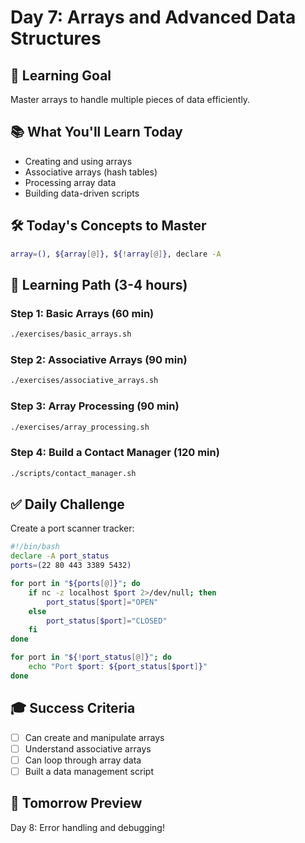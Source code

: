 # Day 7: Arrays and Advanced Data Structures

## 🎯 **Learning Goal**
Master arrays to handle multiple pieces of data efficiently.

## 📚 **What You'll Learn Today**
- Creating and using arrays
- Associative arrays (hash tables)
- Processing array data
- Building data-driven scripts

## 🛠️ **Today's Concepts to Master**
```bash
array=(), ${array[@]}, ${!array[@]}, declare -A
```

## 📖 **Learning Path** (3-4 hours)

### **Step 1**: Basic Arrays (60 min)
```bash
./exercises/basic_arrays.sh
```

### **Step 2**: Associative Arrays (90 min)
```bash
./exercises/associative_arrays.sh
```

### **Step 3**: Array Processing (90 min)
```bash
./exercises/array_processing.sh
```

### **Step 4**: Build a Contact Manager (120 min)
```bash
./scripts/contact_manager.sh
```

## ✅ **Daily Challenge**
Create a port scanner tracker:
```bash
#!/bin/bash
declare -A port_status
ports=(22 80 443 3389 5432)

for port in "${ports[@]}"; do
    if nc -z localhost $port 2>/dev/null; then
        port_status[$port]="OPEN"
    else
        port_status[$port]="CLOSED"
    fi
done

for port in "${!port_status[@]}"; do
    echo "Port $port: ${port_status[$port]}"
done
```

## 🎓 **Success Criteria**
- [ ] Can create and manipulate arrays
- [ ] Understand associative arrays
- [ ] Can loop through array data
- [ ] Built a data management script

## 🚀 **Tomorrow Preview**
Day 8: Error handling and debugging!
